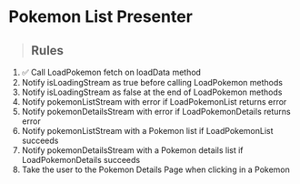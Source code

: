 # Pokemon List Presenter

> ## Rules
1. ✅ Call LoadPokemon fetch on loadData method
2. Notify isLoadingStream as true before calling LoadPokemon methods
3. Notify isLoadingStream as false at the end of LoadPokemon methods
4. Notify pokemonListStream with error if LoadPokemonList returns error
5. Notify pokemonDetailsStream with error if LoadPokemonDetails returns error
6. Notify pokemonListStream with a Pokemon list if LoadPokemonList succeeds
7. Notify pokemonDetailsStream with a Pokemon details list if LoadPokemonDetails succeeds
8. Take the user to the Pokemon Details Page when clicking in a Pokemon